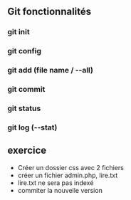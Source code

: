 ## Git fonctionnalités
### git init
### git config
### git add (file name / --all)
### git commit
### git status
### git log (--stat)

## exercice
- Créer un dossier css avec 2 fichiers
- créer un fichier admin.php, lire.txt
- lire.txt ne sera pas indexé
- commiter la nouvelle version
